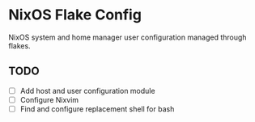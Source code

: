 # NixOS Flake Config

NixOS system and home manager user configuration managed through flakes.

## TODO

- [ ] Add host and user configuration module
- [ ] Configure Nixvim
- [ ] Find and configure replacement shell for bash
